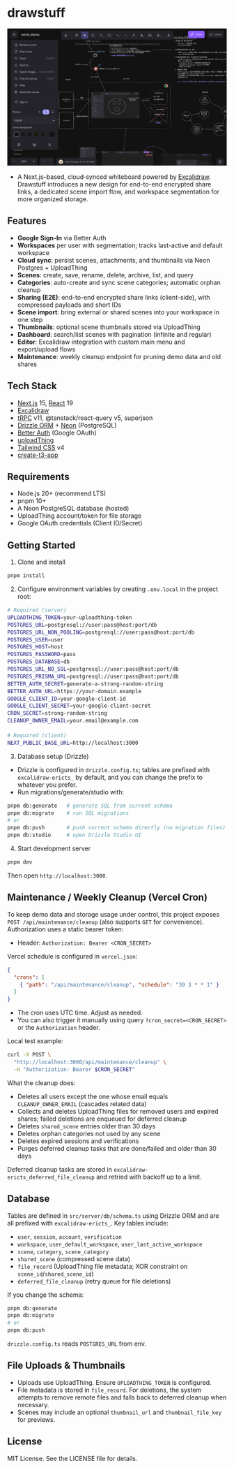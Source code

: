 # drawstuff
 ![drawstuff](/assets/drawstuff.png)

- A Next.js–based, cloud‑synced whiteboard powered by [Excalidraw]((https://github.com/excalidraw/excalidraw)). Drawstuff introduces a new design for end-to-end encrypted share links, a dedicated scene import flow, and workspace segmentation for more organized storage.

## Features

- **Google Sign-In** via Better Auth
- **Workspaces** per user with segmentation; tracks last-active and default workspace
- **Cloud sync**: persist scenes, attachments, and thumbnails via Neon Postgres + UploadThing
- **Scenes**: create, save, rename, delete, archive, list, and query
- **Categories**: auto-create and sync scene categories; automatic orphan cleanup
- **Sharing (E2E)**: end-to-end encrypted share links (client-side), with compressed payloads and short IDs
- **Scene import**: bring external or shared scenes into your workspace in one step
- **Thumbnails**: optional scene thumbnails stored via UploadThing
- **Dashboard**: search/list scenes with pagination (infinite and regular)
- **Editor**: Excalidraw integration with custom main menu and export/upload flows
- **Maintenance**: weekly cleanup endpoint for pruning demo data and old shares


## Tech Stack

- [Next.js](https://github.com/vercel/next.js) 15, [React](https://github.com/facebook/react) 19
- [Excalidraw](https://github.com/excalidraw/excalidraw)
- [tRPC](https://github.com/trpc/trpc) v11, @tanstack/react-query v5, superjson
- [Drizzle ORM](https://github.com/drizzle-team/drizzle-orm) + [Neon](https://github.com/neondatabase/neon) (PostgreSQL)
- [Better Auth](https://github.com/better-auth/better-auth) (Google OAuth)
- [uploadThing](https://github.com/pingdotgg/uploadthing)
- [Tailwind CSS](https://github.com/tailwindlabs/tailwindcss) v4
- [create-t3-app](https://github.com/t3-oss/create-t3-app)


## Requirements

- Node.js 20+ (recommend LTS)
- pnpm 10+
- A Neon PostgreSQL database (hosted)
- UploadThing account/token for file storage
- Google OAuth credentials (Client ID/Secret)


## Getting Started

1) Clone and install

```bash
pnpm install
```

2) Configure environment variables by creating `.env.local` in the project root:

```bash
# Required (server)
UPLOADTHING_TOKEN=your-uploadthing-token
POSTGRES_URL=postgresql://user:pass@host:port/db
POSTGRES_URL_NON_POOLING=postgresql://user:pass@host:port/db
POSTGRES_USER=user
POSTGRES_HOST=host
POSTGRES_PASSWORD=pass
POSTGRES_DATABASE=db
POSTGRES_URL_NO_SSL=postgresql://user:pass@host:port/db
POSTGRES_PRISMA_URL=postgresql://user:pass@host:port/db
BETTER_AUTH_SECRET=generate-a-strong-random-string
BETTER_AUTH_URL=https://your-domain.example
GOOGLE_CLIENT_ID=your-google-client-id
GOOGLE_CLIENT_SECRET=your-google-client-secret
CRON_SECRET=strong-random-string
CLEANUP_OWNER_EMAIL=your.email@example.com

# Required (client)
NEXT_PUBLIC_BASE_URL=http://localhost:3000
```

3) Database setup (Drizzle)

- Drizzle is configured in `drizzle.config.ts`; tables are prefixed with `excalidraw-ericts_` by default, and you can change the prefix to whatever you prefer.
- Run migrations/generate/studio with:

```bash
pnpm db:generate   # generate SQL from current schema
pnpm db:migrate    # run SQL migrations
# or
pnpm db:push       # push current schema directly (no migration files)
pnpm db:studio     # open Drizzle Studio UI
```

4) Start development server

```bash
pnpm dev
```

Then open `http://localhost:3000`.


## Maintenance / Weekly Cleanup (Vercel Cron)

To keep demo data and storage usage under control, this project exposes `POST /api/maintenance/cleanup` (also supports `GET` for convenience). Authorization uses a static bearer token:

- Header: `Authorization: Bearer <CRON_SECRET>`

Vercel schedule is configured in `vercel.json`:

```json
{
  "crons": [
    { "path": "/api/maintenance/cleanup", "schedule": "30 3 * * 1" }
  ]
}
```

- The cron uses UTC time. Adjust as needed.
- You can also trigger it manually using query `?cron_secret=<CRON_SECRET>` or the `Authorization` header.

Local test example:

```bash
curl -X POST \
  "http://localhost:3000/api/maintenance/cleanup" \
  -H "Authorization: Bearer $CRON_SECRET"
```

What the cleanup does:
- Deletes all users except the one whose email equals `CLEANUP_OWNER_EMAIL` (cascades related data)
- Collects and deletes UploadThing files for removed users and expired shares; failed deletions are enqueued for deferred cleanup
- Deletes `shared_scene` entries older than 30 days
- Deletes orphan categories not used by any scene
- Deletes expired sessions and verifications
- Purges deferred cleanup tasks that are done/failed and older than 30 days

Deferred cleanup tasks are stored in `excalidraw-ericts_deferred_file_cleanup` and retried with backoff up to a limit.


## Database

Tables are defined in `src/server/db/schema.ts` using Drizzle ORM and are all prefixed with `excalidraw-ericts_`. Key tables include:

- `user`, `session`, `account`, `verification`
- `workspace`, `user_default_workspace`, `user_last_active_workspace`
- `scene`, `category`, `scene_category`
- `shared_scene` (compressed scene data)
- `file_record` (UploadThing file metadata; XOR constraint on `scene_id`/`shared_scene_id`)
- `deferred_file_cleanup` (retry queue for file deletions)

If you change the schema:

```bash
pnpm db:generate
pnpm db:migrate
# or
pnpm db:push
```

`drizzle.config.ts` reads `POSTGRES_URL` from env.


## File Uploads & Thumbnails

- Uploads use UploadThing. Ensure `UPLOADTHING_TOKEN` is configured.
- File metadata is stored in `file_record`. For deletions, the system attempts to remove remote files and falls back to deferred cleanup when necessary.
- Scenes may include an optional `thumbnail_url` and `thumbnail_file_key` for previews.


## License

MIT License. See the LICENSE file for details.